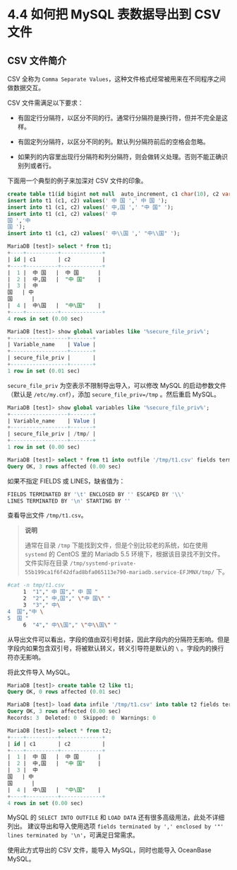 # 4.4 如何把 MySQL 表数据导出到 CSV 文件

## CSV 文件简介

CSV 全称为 `Comma Separate Values`，这种文件格式经常被用来在不同程序之间做数据交互。

CSV 文件需满足以下要求：

* 有固定行分隔符，以区分不同的行。通常行分隔符是换行符，但并不完全是这样。

* 有固定列分隔符，以区分不同的列。默认列分隔符前后的空格会忽略。

* 如果列的内容里出现行分隔符和列分隔符，则会做转义处理。否则不能正确识别列或者行。

下面用一个典型的例子来加深对 CSV 文件的印象。

```sql
create table t1(id bigint not null  auto_increment, c1 char(10), c2 varchar(10), primary key(id));
insert into t1 (c1, c2) values(' 中 国 ',' 中 国 ');
insert into t1 (c1, c2) values(' 中,国 ',' "中 国" ');
insert into t1 (c1, c2) values(' 中
国 ','中
国 ');
insert into t1 (c1, c2) values(' 中\\国 ',' "中\\国" ');

MariaDB [test]> select * from t1;
+----+----------+-------------+
| id | c1       | c2          |
+----+----------+-------------+
|  1 |  中 国   |  中 国      |
|  2 |  中,国   |  "中 国"    |
|  3 |  中
国   | 中
国      |
|  4 |  中\国   |  "中\国"    |
+----+----------+-------------+
4 rows in set (0.00 sec)

MariaDB [test]> show global variables like '%secure_file_priv%';
+------------------+-------+
| Variable_name    | Value |
+------------------+-------+
| secure_file_priv |       |
+------------------+-------+
1 row in set (0.01 sec)
```

`secure_file_priv` 为空表示不限制导出导入，可以修改 MySQL 的启动参数文件（默认是 `/etc/my.cnf`），添加 `secure_file_priv=/tmp` 。然后重启 MySQL。

```sql
MariaDB [test]> show global variables like '%secure_file_priv%';
+------------------+-------+
| Variable_name    | Value |
+------------------+-------+
| secure_file_priv | /tmp/ |
+------------------+-------+
1 row in set (0.00 sec)

MariaDB [test]> select * from t1 into outfile '/tmp/t1.csv' fields terminated by ',' enclosed by '"' lines terminated by '\n' ;
Query OK, 3 rows affected (0.00 sec)
```

如果不指定 FIELDS 或 LINES，缺省值为：

```bash
FIELDS TERMINATED BY '\t' ENCLOSED BY '' ESCAPED BY '\\'
LINES TERMINATED BY '\n' STARTING BY ''
```

查看导出文件 `/tmp/t1.csv`。

> **说明**
>
> 通常在目录 `/tmp` 下能找到文件，但是个别比较老的系统，如在使用 `systemd` 的 CentOS 里的 Mariadb 5.5 环境下，根据该目录找不到文件。文件实际在目录 `/tmp/systemd-private-55b199ca1f6f42dfad8bfa065113e790-mariadb.service-EFJMNX/tmp/` 下。

```bash
#cat -n tmp/t1.csv
     1  "1"," 中 国"," 中 国 "
     2  "2"," 中,国"," \"中 国\" "
     3  "3"," 中\
4  国","中 \
5  国 "
     6  "4"," 中\\国"," \"中\\国\" "
```

从导出文件可以看出，字段的值由双引号封装，因此字段内的分隔符无影响。但是字段内如果包含双引号，将被默认转义，转义引导符是默认的 `\` 。字段内的换行符亦无影响。

将此文件导入 MySQL。

```sql
MariaDB [test]> create table t2 like t1;
Query OK, 0 rows affected (0.01 sec)

MariaDB [test]> load data infile '/tmp/t1.csv' into table t2 fields terminated by ',' enclosed by '"' lines terminated by '\n' ;
Query OK, 3 rows affected (0.00 sec)
Records: 3  Deleted: 0  Skipped: 0  Warnings: 0

MariaDB [test]> select * from t2;
+----+----------+-------------+
| id | c1       | c2          |
+----+----------+-------------+
|  1 |  中 国   |  中 国      |
|  2 |  中,国   |  "中 国"    |
|  3 |  中
国   | 中
国      |
|  4 |  中\国   |  "中\国"    |
+----+----------+-------------+
4 rows in set (0.00 sec)
```

MySQL 的 `SELECT INTO OUTFILE` 和 `LOAD DATA` 还有很多高级用法，此处不详细列出。
建议导出和导入使用选项 `fields terminated by ',' enclosed by '"' lines terminated by '\n'`，可满足日常需求。

使用此方式导出的 CSV 文件，能导入 MySQL，同时也能导入 OceanBase MySQL。
